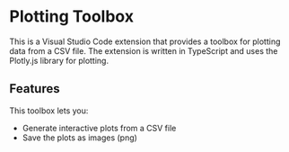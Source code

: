 # Plotting Toolbox

This is a Visual Studio Code extension that provides a toolbox for plotting data from a CSV file. The extension is written in TypeScript and uses the Plotly.js library for plotting.

## Features

This toolbox lets you:

-   Generate interactive plots from a CSV file
-   Save the plots as images (png)
